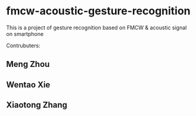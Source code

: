 # fmcw-acoustic-gesture-recognition
This is a project of gesture recognition based on FMCW &amp; acoustic signal on smartphone

Contrubuters:
## Meng Zhou
## Wentao Xie
## Xiaotong Zhang
